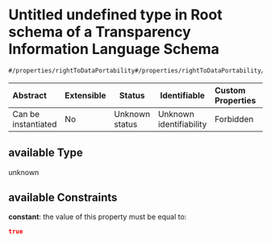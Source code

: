 # Untitled undefined type in Root schema of a Transparency Information Language Schema

```txt
#/properties/rightToDataPortability#/properties/rightToDataPortability/if/properties/available
```




| Abstract            | Extensible | Status         | Identifiable            | Custom Properties | Additional Properties | Access Restrictions | Defined In                                                           |
| :------------------ | ---------- | -------------- | ----------------------- | :---------------- | --------------------- | ------------------- | -------------------------------------------------------------------- |
| Can be instantiated | No         | Unknown status | Unknown identifiability | Forbidden         | Allowed               | none                | [tilt-schema.json\*](../out/tilt-schema.json "open original schema") |

## available Type

unknown

## available Constraints

**constant**: the value of this property must be equal to:

```json
true
```
